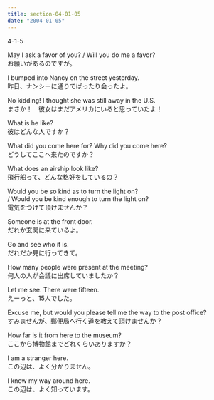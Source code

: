 ```yaml
---
title: section-04-01-05
date: "2004-01-05"
---
```


4-1-5

<!-- end -->

May I ask a favor of you? / Will you do me a favor?  
お願いがあるのですが。  

I bumped into Nancy on the street yesterday.  
昨日、ナンシーに通りでばったり会ったよ。  

No kidding! I thought she was still away in the U.S.  
まさか！　彼女はまだアメリカにいると思っていたよ！  

What is he like?  
彼はどんな人ですか？  

What did you come here for?  Why did you come here?  
どうしてここへ来たのですか？  

What does an airship look like?  
飛行船って、どんな格好をしているの？  

Would you be so kind as to turn the light on?  
/ Would you be kind enough to turn the light on?  
電気をつけて頂けませんか？  

Someone is at the front door.  
だれか玄関に来ているよ。  

Go and see who it is.  
だれだか見に行ってきて。  

How many people were present at the meeting?  
何人の人が会議に出席していましたか？  

Let me see. There were fifteen.  
えーっと、15人でした。  

Excuse me, but would you please tell me the way to the post office?  
すみませんが、郵便局へ行く道を教えて頂けませんか？  

How far is it from here to the museum?  
ここから博物館までどれくらいありますか？  

I am a stranger here.  
この辺は、よく分かりません。  

I know my way around here.  
この辺は、よく知っています。  


